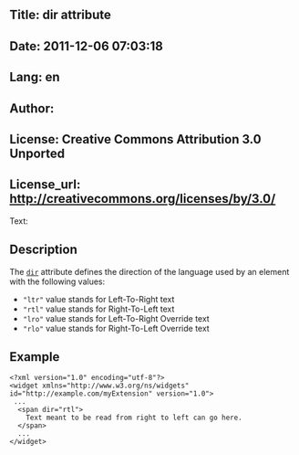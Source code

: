 Title: dir attribute
----
Date: 2011-12-06 07:03:18
----
Lang: en
----
Author: 
----
License: Creative Commons Attribution 3.0 Unported
----
License_url: http://creativecommons.org/licenses/by/3.0/
----
Text:

<h2>Description</h2>

<p>	The <code><a href="http://www.w3.org/TR/widgets/#the-dir-attribute">dir</a></code> attribute defines the direction of the language used by an element with the following values:</p>

<ul>
    <li><code>&quot;ltr&quot;</code> value stands for Left-To-Right text</li>
    <li><code>&quot;rtl&quot;</code> value stands for Right-To-Left text</li>
    <li><code>&quot;lro&quot;</code> value stands for Left-To-Right Override text</li>
    <li><code>&quot;rlo&quot;</code> value stands for Right-To-Left Override text</li>
</ul>

<h2>Example</h2>

<pre><code>&lt;?xml version=&quot;1.0&quot; encoding=&quot;utf-8&quot;?&gt;
&lt;widget xmlns=&quot;http://www.w3.org/ns/widgets&quot; id=&quot;http://example.com/myExtension&quot; version=&quot;1.0&quot;&gt;
 ...
  &lt;span dir=&quot;rtl&quot;&gt;
    Text meant to be read from right to left can go here.
  &lt;/span&gt;
  ...
&lt;/widget&gt;</code></pre>

